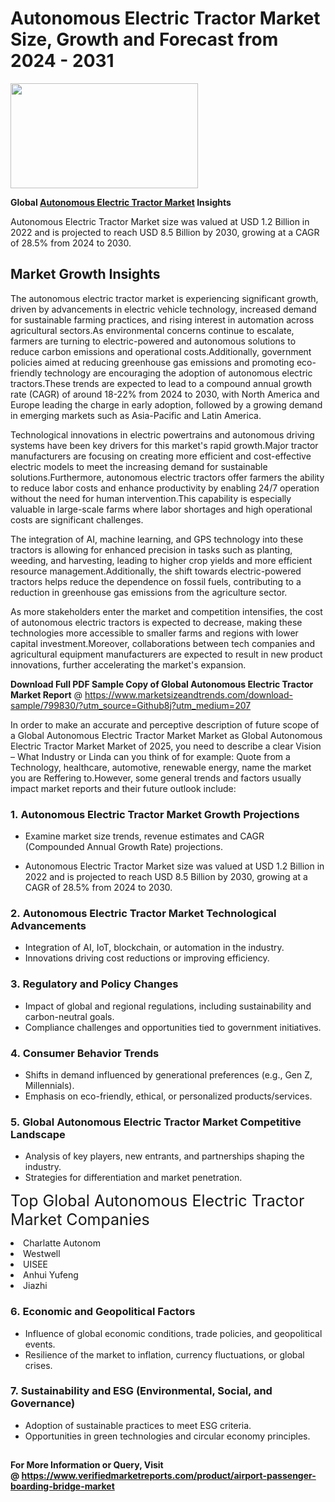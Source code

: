 <H1>Autonomous Electric Tractor Market Size, Growth and Forecast from 2024 - 2031</H1><img class="aligncenter size-medium wp-image-584254" src="https://thirdeyenews.in/wp-content/uploads/2024/09/Global-Market-Research-300x168.jpeg" alt="" width="300" height="168" /><p><strong>Global&nbsp;<a href="https://www.marketsizeandtrends.com/download-sample/799830/?utm_source=Github8j?utm_medium=207">Autonomous Electric Tractor Market</a> Insights</strong></p><p>Autonomous Electric Tractor Market size was valued at USD 1.2 Billion in 2022 and is projected to reach USD 8.5 Billion by 2030, growing at a CAGR of 28.5% from 2024 to 2030.</p><p><h2>Market Growth Insights</h2> <p>The autonomous electric tractor market is experiencing significant growth, driven by advancements in electric vehicle technology, increased demand for sustainable farming practices, and rising interest in automation across agricultural sectors.As environmental concerns continue to escalate, farmers are turning to electric-powered and autonomous solutions to reduce carbon emissions and operational costs.Additionally, government policies aimed at reducing greenhouse gas emissions and promoting eco-friendly technology are encouraging the adoption of autonomous electric tractors.These trends are expected to lead to a compound annual growth rate (CAGR) of around 18-22% from 2024 to 2030, with North America and Europe leading the charge in early adoption, followed by a growing demand in emerging markets such as Asia-Pacific and Latin America.</p> <p>Technological innovations in electric powertrains and autonomous driving systems have been key drivers for this market's rapid growth.Major tractor manufacturers are focusing on creating more efficient and cost-effective electric models to meet the increasing demand for sustainable solutions.Furthermore, autonomous electric tractors offer farmers the ability to reduce labor costs and enhance productivity by enabling 24/7 operation without the need for human intervention.This capability is especially valuable in large-scale farms where labor shortages and high operational costs are significant challenges.</p> <p>The integration of AI, machine learning, and GPS technology into these tractors is allowing for enhanced precision in tasks such as planting, weeding, and harvesting, leading to higher crop yields and more efficient resource management.Additionally, the shift towards electric-powered tractors helps reduce the dependence on fossil fuels, contributing to a reduction in greenhouse gas emissions from the agriculture sector.</p> <p>As more stakeholders enter the market and competition intensifies, the cost of autonomous electric tractors is expected to decrease, making these technologies more accessible to smaller farms and regions with lower capital investment.Moreover, collaborations between tech companies and agricultural equipment manufacturers are expected to result in new product innovations, further accelerating the market's expansion.</p> <p><span class=""><strong>Download Full PDF Sample Copy of Global Autonomous Electric Tractor Market Report</strong> @ <a href="https://www.marketsizeandtrends.com/download-sample/799830/?utm_source=Github8j?utm_medium=207" target="_blank">https://www.marketsizeandtrends.com/download-sample/799830/?utm_source=Github8j?utm_medium=207</a></span></p><p>In order to make an accurate and perceptive description of future scope of a Global&nbsp;Autonomous Electric Tractor Market Market as Global&nbsp;Autonomous Electric Tractor Market Market of 2025, you need to describe a clear Vision &ndash; What Industry or Linda can you think of for example: Quote from a Technology, healthcare, automotive, renewable energy, name the market you are Reffering to.However, some general trends and factors usually impact market reports and their future outlook include:</p><h3>1.&nbsp;<strong>Autonomous Electric Tractor Market Growth Projections</strong></h3><ul><li>Examine market size trends, revenue estimates and CAGR (Compounded Annual Growth Rate) projections.</li><li><p>Autonomous Electric Tractor Market size was valued at USD 1.2 Billion in 2022 and is projected to reach USD 8.5 Billion by 2030, growing at a CAGR of 28.5% from 2024 to 2030.</p></li></ul><h3>2.&nbsp;<strong>Autonomous Electric Tractor Market Technological Advancements</strong></h3><ul><li>Integration of AI, IoT, blockchain, or automation in the industry.</li><li>Innovations driving cost reductions or improving efficiency.</li></ul><h3>3.&nbsp;<strong>Regulatory and Policy Changes</strong></h3><ul><li>Impact of global and regional regulations, including sustainability and carbon-neutral goals.</li><li>Compliance challenges and opportunities tied to government initiatives.</li></ul><h3>4.&nbsp;<strong>Consumer Behavior Trends</strong></h3><ul><li>Shifts in demand influenced by generational preferences (e.g., Gen Z, Millennials).</li><li>Emphasis on eco-friendly, ethical, or personalized products/services.</li></ul><h3>5.&nbsp;<strong>Global Autonomous Electric Tractor Market Competitive Landscape</strong></h3><ul><li>Analysis of key players, new entrants, and partnerships shaping the industry.</li><li>Strategies for differentiation and market penetration.</li></ul><p data-pm-slice="1 1 []"><span style="color: inherit; font-family: inherit; font-size: 25px;">Top Global Autonomous Electric Tractor Market Companies</span></p><div class="" data-test-id=""><p><li>Charlatte Autonom</li><li> Westwell</li><li> UISEE</li><li> Anhui Yufeng</li><li> Jiazhi</li></p></div><h3>6.&nbsp;<strong>Economic and Geopolitical Factors</strong></h3><ul><li>Influence of global economic conditions, trade policies, and geopolitical events.</li><li>Resilience of the market to inflation, currency fluctuations, or global crises.</li></ul><h3>7.&nbsp;<strong>Sustainability and ESG (Environmental, Social, and Governance)</strong></h3><ul><li>Adoption of sustainable practices to meet ESG criteria.</li><li>Opportunities in green technologies and circular economy principles.</li></ul><h2><strong style="font-size: 14px;">For More Information or Query, Visit @&nbsp;</strong><a style="background-color: #ffffff; font-size: 14px;" href="https://www.marketsizeandtrends.com/report/autonomous-electric-tractor-market/" target="_blank">https://www.verifiedmarketreports.com/product/airport-passenger-boarding-bridge-market</a></h2>
